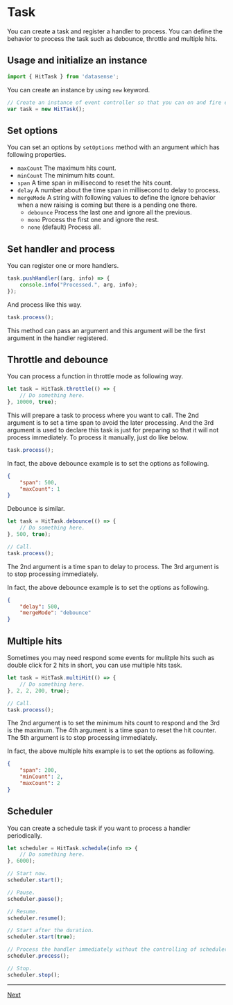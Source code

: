 # Task

You can create a task and register a handler to process. You can define the behavior to process the task such as debounce, throttle and multiple hits.

## Usage and initialize an instance

```typescript
import { HitTask } from 'datasense';
```

You can create an instance by using `new` keyword.

``` typescript
// Create an instance of event controller so that you can on and fire events.
var task = new HitTask();
```

## Set options

You can set an options by `setOptions` method with an argument which has following properties.

- `maxCount` The maximum hits count.
- `minCount` The minimum hits count.
- `span` A time span in millisecond to reset the hits count.
- `delay` A number about the time span in millisecond to delay to process.
- `mergeMode` A string with following values to define the ignore behavior when a new raising is coming but there is a pending one there.
  - `debounce` Process the last one and ignore all the previous.
  - `mono` Process the first one and ignore the rest.
  - `none` (default) Process all.

## Set handler and process

You can register one or more handlers.

```typescript
task.pushHandler((arg, info) => {
    console.info("Processed.", arg, info);
});
```

And process like this way.

```typescript
task.process();
```

This method can pass an argument and this argument will be the first argument in the handler registered.

## Throttle and debounce

You can process a function in throttle mode as following way.

```typescript
let task = HitTask.throttle(() => {
    // Do something here.
}, 10000, true);
```

This will prepare a task to process where you want to call. The 2nd argument is to set a time span to avoid the later processing. And the 3rd argument is used to declare this task is just for preparing so that it will not process immediately. To process it manually, just do like below.

```typescript
task.process();
```

In fact, the above debounce example is to set the options as following.

```json
{
    "span": 500,
    "maxCount": 1
}
```

Debounce is similar.


```typescript
let task = HitTask.debounce(() => {
    // Do something here.
}, 500, true);

// Call.
task.process();
```

The 2nd argument is a time span to delay to process. The 3rd argument is to stop processing immediately.

In fact, the above debounce example is to set the options as following.

```json
{
    "delay": 500,
    "mergeMode": "debounce"
}
```

## Multiple hits

Sometimes you may need respond some events for mulitple hits such as double click for 2 hits in short, you can use multiple hits task.

```typescript
let task = HitTask.multiHit(() => {
    // Do something here.
}, 2, 2, 200, true);

// Call.
task.process();
```

The 2nd argument is to set the minimum hits count to respond and the 3rd is the maximum. The 4th argument is a time span to reset the hit counter. The 5th argument is to stop processing immediately.

In fact, the above multiple hits example is to set the options as following.

```json
{
    "span": 200,
    "minCount": 2,
    "maxCount": 2
}
```

## Scheduler

You can create a schedule task if you want to process a handler periodically.

```typescript
let scheduler = HitTask.schedule(info => {
    // Do something here.
}, 6000);

// Start now.
scheduler.start();

// Pause.
scheduler.pause();

// Resume.
scheduler.resume();

// Start after the duration.
scheduler.start(true);

// Process the handler immediately without the controlling of scheduler.
scheduler.process();

// Stop.
scheduler.stop();
```

<!-- End -->
---

[Next](../event/)